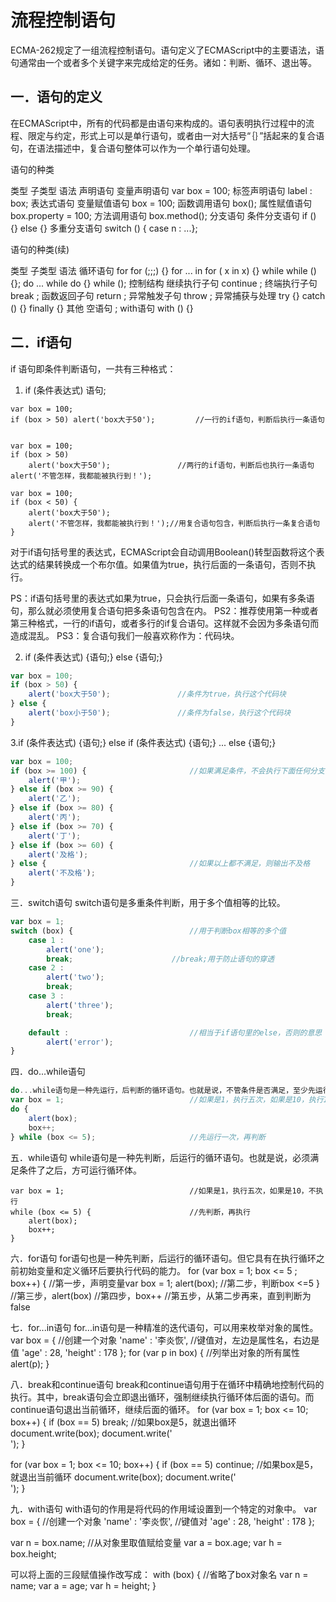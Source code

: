 # 流程控制语句
ECMA-262规定了一组流程控制语句。语句定义了ECMAScript中的主要语法，语句通常由一个或者多个关键字来完成给定的任务。诸如：判断、循环、退出等。

## 一．语句的定义

在ECMAScript中，所有的代码都是由语句来构成的。语句表明执行过程中的流程、限定与约定，形式上可以是单行语句，或者由一对大括号“｛｝”括起来的复合语句，在语法描述中，复合语句整体可以作为一个单行语句处理。

语句的种类

类型	子类型	语法
声明语句	变量声明语句	var box = 100;
	标签声明语句	label : box;
表达式语句	变量赋值语句	box = 100;
	函数调用语句	box();
	属性赋值语句	box.property = 100;
	方法调用语句	box.method();
分支语句	条件分支语句	if () {} else {}
	多重分支语句	switch () { case n : ...};

语句的种类(续)

类型	子类型	语法
循环语句	for	for (;;;) {}
	for ... in	for ( x in x) {}
	while	while () {};
	do ... while	do {} while ();
控制结构	继续执行子句	continue ;
	终端执行子句	break ;
	函数返回子句	return ;
	异常触发子句	throw ;
	异常捕获与处理	try {} catch () {} finally {}
其他	空语句	;
	with语句	with () {}


## 二．if语句
if 语句即条件判断语句，一共有三种格式：

1. if (条件表达式) 语句;
```
var box = 100;
if (box > 50) alert('box大于50');			//一行的if语句，判断后执行一条语句


var box = 100;
if (box > 50) 
	alert('box大于50');				//两行的if语句，判断后也执行一条语句
alert('不管怎样，我都能被执行到！');

var box = 100;
if (box < 50) {
	alert('box大于50');
	alert('不管怎样，我都能被执行到！');//用复合语句包含，判断后执行一条复合语句
}
```
对于if语句括号里的表达式，ECMAScript会自动调用Boolean()转型函数将这个表达式的结果转换成一个布尔值。如果值为true，执行后面的一条语句，否则不执行。


PS：if语句括号里的表达式如果为true，只会执行后面一条语句，如果有多条语句，那么就必须使用复合语句把多条语句包含在内。
PS2：推荐使用第一种或者第三种格式，一行的if语句，或者多行的if复合语句。这样就不会因为多条语句而造成混乱。
PS3：复合语句我们一般喜欢称作为：代码块。

2. if (条件表达式) {语句;} else {语句;}
```javascript
var box = 100;
if (box > 50) {
	alert('box大于50');				//条件为true，执行这个代码块
} else {
	alert('box小于50');				//条件为false，执行这个代码块
} 
```

3.if (条件表达式) {语句;} else if (条件表达式) {语句;} ... else {语句;} 
```javascript
var box = 100;
if (box >= 100) {						//如果满足条件，不会执行下面任何分支
	alert('甲');
} else if (box >= 90) {
	alert('乙');
} else if (box >= 80) {
	alert('丙');
} else if (box >= 70) {
	alert('丁');
} else if (box >= 60) {
	alert('及格');
} else {								//如果以上都不满足，则输出不及格
	alert('不及格');
}
```

三．switch语句
switch语句是多重条件判断，用于多个值相等的比较。
```javascript
var box = 1;
switch (box) {							//用于判断box相等的多个值
	case 1 :
		alert('one');
		break;						//break;用于防止语句的穿透
	case 2 : 
		alert('two');
		break;
	case 3 : 
		alert('three');
		break;

	default :							//相当于if语句里的else，否则的意思
		alert('error');
}
```

四．do...while语句
```javascript
do...while语句是一种先运行，后判断的循环语句。也就是说，不管条件是否满足，至少先运行一次循环体。
var box = 1;							//如果是1，执行五次，如果是10，执行1次
do {
	alert(box);
	box++;
} while (box <= 5);						//先运行一次，再判断
```


五．while语句
while语句是一种先判断，后运行的循环语句。也就是说，必须满足条件了之后，方可运行循环体。
```
var box = 1;							//如果是1，执行五次，如果是10，不执行
while (box <= 5) {						//先判断，再执行
	alert(box);
	box++;
}

```
六．for语句
for语句也是一种先判断，后运行的循环语句。但它具有在执行循环之前初始变量和定义循环后要执行代码的能力。
for (var box = 1; box <= 5 ; box++) {		//第一步，声明变量var box = 1;
	alert(box);						//第二步，判断box <=5
}									//第三步，alert(box)
//第四步，box++
//第五步，从第二步再来，直到判断为false

七．for...in语句
for...in语句是一种精准的迭代语句，可以用来枚举对象的属性。
var box = {							//创建一个对象
	'name' : '李炎恢',					//键值对，左边是属性名，右边是值
	'age' : 28,
	'height' : 178
};
for (var p in box) {						//列举出对象的所有属性
	alert(p);
}


八．break和continue语句
break和continue语句用于在循环中精确地控制代码的执行。其中，break语句会立即退出循环，强制继续执行循环体后面的语句。而continue语句退出当前循环，继续后面的循环。
for (var box = 1; box <= 10; box++) {
	if (box == 5) break;						//如果box是5，就退出循环
	document.write(box);
	document.write('<br />');
}

for (var box = 1; box <= 10; box++) {
	if (box == 5) continue;					//如果box是5，就退出当前循环
	document.write(box);
	document.write('<br />');
}


九．with语句
with语句的作用是将代码的作用域设置到一个特定的对象中。
var box = {								//创建一个对象
	'name' : '李炎恢',						//键值对
	'age' : 28,
	'height' : 178
};

var n = box.name;							//从对象里取值赋给变量
var a = box.age;
var h = box.height;

可以将上面的三段赋值操作改写成：
with (box) {								//省略了box对象名
	var n = name;
	var a = age;
	var h = height;
}
